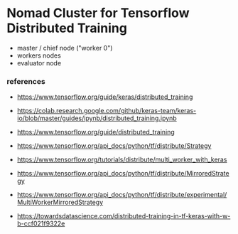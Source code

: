 # Nomad Cluster for Tensorflow Distributed Training

- master / chief node ("worker 0") 
- workers nodes 
- evaluator node

### references

- https://www.tensorflow.org/guide/keras/distributed_training

- https://colab.research.google.com/github/keras-team/keras-io/blob/master/guides/ipynb/distributed_training.ipynb

- https://www.tensorflow.org/guide/distributed_training

- https://www.tensorflow.org/api_docs/python/tf/distribute/Strategy

- https://www.tensorflow.org/tutorials/distribute/multi_worker_with_keras

- https://www.tensorflow.org/api_docs/python/tf/distribute/MirroredStrategy

- https://www.tensorflow.org/api_docs/python/tf/distribute/experimental/MultiWorkerMirroredStrategy

- https://towardsdatascience.com/distributed-training-in-tf-keras-with-w-b-ccf021f9322e
